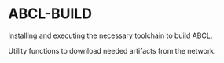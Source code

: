 ABCL-BUILD
==========

Installing and executing the necessary toolchain to build ABCL.

Utility functions to download needed artifacts from the network.


